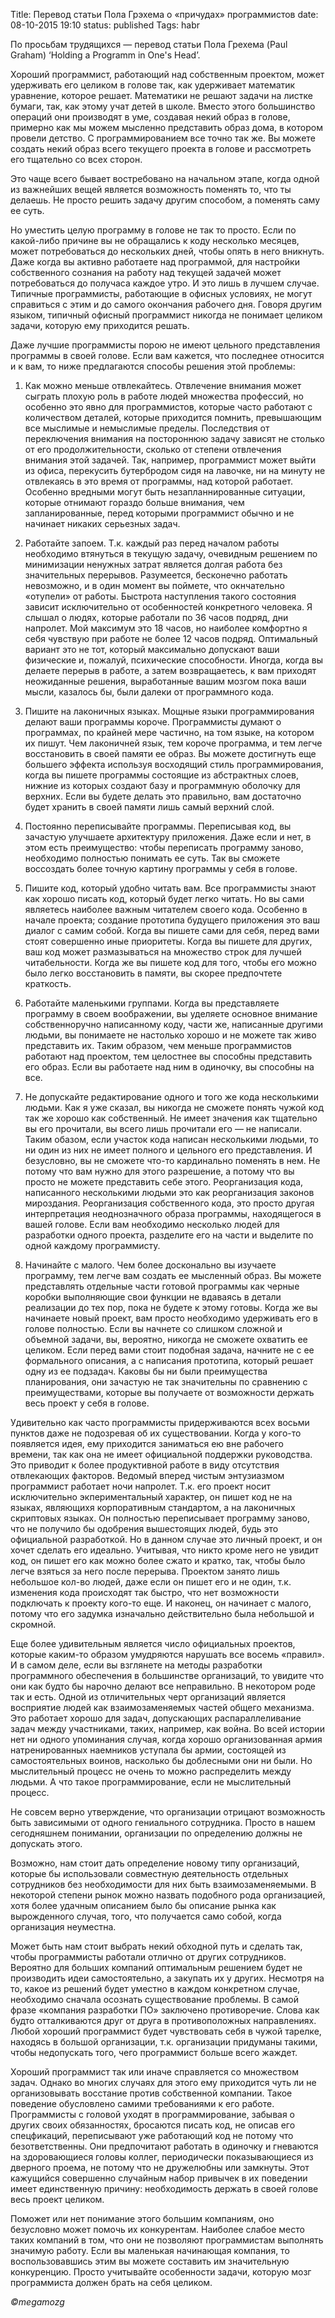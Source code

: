 Title: Перевод статьи Пола Грэхема о «причудах» программистов
date: 08-10-2015 19:10
status: published
Tags: habr

По просьбам трудящихся — перевод статьи Пола Грехема (Paul Graham) ‘Holding a Programm in One's Head’.

Хороший программист, работающий над собственным проектом, может удерживать его целиком в голове так, как удерживает математик уравнение, которое решает. Математики не решают задачи на листке бумаги, так, как этому учат детей в школе. Вместо этого большинство операций они производят в уме, создавая некий образ в голове, примерно как мы можем мысленно представить образ дома, в котором провели детство. С программированием все точно так же. Вы можете создать некий образ всего текущего проекта в голове и рассмотреть его тщательно со всех сторон.

Это чаще всего бывает востребовано на начальном этапе, когда одной из важнейших вещей является возможность поменять то, что ты делаешь. Не просто решить задачу другим способом, а поменять саму ее суть.

Но уместить целую программу в голове не так то просто. Если по какой-либо причине вы не обращались к коду несколько месяцев, может потребоваться до нескольких дней, чтобы опять в него вникнуть. Даже когда вы активно работаете над программой, для настройки собственного сознания на работу над текущей задачей может потребоваться до получаса каждое утро. И это лишь в лучшем случае. Типичные программисты, работающие в офисных условиях, не могут справиться с этим и до самого окончания рабочего дня. Говоря другим языком, типичный офисный программист никогда не понимает целиком задачи, которую ему приходится решать.

Даже лучшие программисты порою не имеют цельного представления программы в своей голове. Если вам кажется, что последнее относится и к вам, то ниже предлагаются способы решения этой проблемы:

1. Как можно меньше отвлекайтесь. Отвлечение внимания может сыграть плохую роль в работе людей множества профессий, но особенно это явно для программистов, которые часто работают с количеством деталей, которые приходится помнить, превышающим все мыслимые и немыслимые пределы.
Последствия от переключения внимания на постороннюю задачу зависят не столько от его продолжительности, сколько от степени отвлечения внимания этой задачей. Так, например, программист может выйти из офиса, перекусить бутербродом сидя на лавочке, ни на минуту не отвлекаясь в это время от программы, над которой работает.
Особенно вредными могут быть незапланнированные ситуации, которые отнимают гораздо больше внимания, чем запланированные, перед которыми программист обычно и не начинает никаких серьезных задач.

2. Работайте запоем. Т.к. каждый раз перед началом работы необходимо втянуться в текущую задачу, очевидным решением по минимизации ненужных затрат является долгая работа без значительных перерывов. Разумеется, бесконечно работать невозможно, и в один момент вы поймете, что окнчательно «отупели» от работы. Быстрота наступления такого состояния зависит исключительно от особенностей конкретного человека. Я слышал о людях, которые работали по 36 часов подряд, дни напролет. Мой максимум это 18 часов, но наиболее комфортно я себя чувствую при работе не более 12 часов подряд.
Оптимальный вариант это не тот, который максимально допускают ваши физические и, пожалуй, психические способности. Иногда, когда вы делаете перерыв в работе, а затем возвращаетесь, к вам приходят неожиданные решения, выработанные вашим мозгом пока ваши мысли, казалось бы, были далеки от программного кода.

3. Пишите на лаконичных языках. Мощные языки программирования делают ваши программы короче. Программисты думают о программах, по крайней мере частично, на том языке, на котором их пишут. Чем лаконичней язык, тем короче программа, и тем легче восстановить в своей памяти ее образ.
Вы можете достигнуть еще большего эффекта используя восходящий стиль программирования, когда вы пишете программы состоящие из абстрактных слоев, нижние из которых создают базу и программную оболочку для верхних. Если вы будете делать это правильно, вам достаточно будет хранить в своей памяти лишь самый верхний слой.

4. Постоянно переписывайте программы. Переписывая код, вы зачастую улучшаете архитектуру приложения. Даже если и нет, в этом есть преимущество: чтобы переписать программу заново, необходимо полностью понимать ее суть. Так вы сможете воссоздать более точную картину программы у себя в голове.

5. Пишите код, который удобно читать вам. Все программисты знают как хорошо писать код, который будет легко читать. Но вы сами являетесь наиболее важным читателем своего кода. Особенно в начале проекта; создание прототипа будущего приложения это ваш диалог с самим собой. Когда вы пишете сами для себя, перед вами стоят совершенно иные приоритеты. Когда вы пишете для других, ваш код может размазываться на множество строк для лучшей читабельности. Когда же вы пишете код для того, чтобы его можно было легко восстановить в памяти, вы скорее предпочтете краткость.

6. Работайте маленькими группами. Когда вы представляете программу в своем воображении, вы уделяете основное внимание собственноручно написанному коду, части же, написанные другими людьми, вы понимаете не настолько хорошо и не можете так живо представить их. Таким образом, чем меньше программистов работают над проектом, тем целостнее вы способны представить его образ. Если вы работаете над ним в одиночку, вы способны на все.

7. Не допускайте редактирование одного и того же кода несколькими людьми. Как я уже сказал, вы никогда не сможете понять чужой код так же хорошо как собственный. Не имеет значения как тщательно вы его прочитали, вы всего лишь прочитали его — не написали. Таким обазом, если участок кода написан несколькими людьми, то ни один из них не имеет полного и цельного его представления.
И безусловно, вы не сможете что-то кардинально поменять в нем. Не потому что вам нужно для этого разрешение, а потому что вы просто не можете представить себе этого. Реорганизация кода, написанного несколькими людьми это как реорганизация законов мироздания. Реорганизация собственного кода, это просто другая интерпретация неоднозначного образа программы, находящегося в вашей голове.
Если вам необходимо несколько людей для разработки одного проекта, разделите его на части и выделите по одной каждому программисту.

8. Начинайте с малого. Чем более досконально вы изучаете программу, тем легче вам создать ее мысленный образ. Вы можете представлять отдельные части готовой программы как черные коробки выполняющие свои функции не вдаваясь в детали реализации до тех пор, пока не будете к этому готовы. Когда же вы начинаете новый проект, вам просто необходимо удерживать его в голове полностью. Если вы начнете со слишком сложной и объемной задачи, вы, вероятно, никогда не сможете охватить ее целиком. Если перед вами стоит подобная задача, начните не с ее формального описания, а с написания прототипа, который решает одну из ее подзадач. Каковы бы ни были преимущества планирования, они зачастую не так значительны по сравнению с преимуществами, которые вы получаете от возможности держать весь проект у себя в голове.

Удивительно как часто программисты придерживаются всех восьми пунктов даже не подозревая об их существовании. Когда у кого-то появляется идея, ему приходится заниматься ею вне рабочего времени, так как она не имеет официальной поддержки руководства. Это приводит к более продуктивной работе в виду отсутствия отвлекающих факторов. Ведомый вперед чистым энтузиазмом программист работает ночи напролет. Т.к. его проект носит исключительно экпериментальный характер, он пишет код не на языках, являющихя корпоративным стандартом, а на лаконичных скриптовых языках. Он полностью переписывает программу заново, что не получило бы одобрения вышестоящих людей, будь это официальной разработкой. Но в данном случае это личный проект, и он хочет сделать его идеально. Учитывая, что никто кроме него не увидит код, он пишет его как можно более сжато и кратко, так, чтобы было легче взяться за него после перерыва. Проектом занято лишь небольшое кол-во людей, даже если он пишет его и не один, т.к. изменения кода происходят так быстро, что нет возможности подключать к проекту кого-то еще.
И наконец, он начинает с малого, потому что его задумка изначально действительно была небольшой и скромной.

Еще более удивительным является число официальных проектов, которые каким-то образом умудряются нарушать все восемь «правил». И в самом деле, если вы взглянете на методы разработки программного обеспечения в большинстве организаций, то увидите что они как будто бы нарочно делают все неправильно. В некотором роде так и есть. Одной из отличительных черт организаций является восприятие людей как взаимозаменяемых частей общего механизма. Это работает хорошо для задач, допускающих распараллеливание задач между участниками, таких, например, как война. Во всей истории нет ни одного упоминания случая, когда хорошо организованная армия натренированных наемников уступала бы армии, состоящей из самостоятельных воинов, насколько бы доблесными они ни были. Но мыслительный процесс не очень то можно распределить между людьми. А что такое программирование, если не мыслительный процесс.

Не совсем верно утверждение, что организации отрицают возможность быть зависимыми от одного гениального сотрудника. Просто в нашем сегодняшнем понимании, организации по определению должны не допускать этого.

Возможно, нам стоит дать определение новому типу организаций, которые бы использовали совместную деятельность отдельных сотрудников без необходимости для них быть взаимозаменяемыми. В некоторой степени рынок можно назвать подобного рода организацией, хотя более удачным описанием было бы описание рынка как вырожденного случая, того, что получается само собой, когда организация неуместна.

Может быть нам стоит выбрать некий обходной путь и сделать так, чтобы программисты работали отлично от других сотрудников. Вероятно для больших компаний оптимальным решением будет не производить идеи самостоятельно, а закупать их у других. Несмотря на то, какое из решений будет уместно в каждом конкретном случае, необходимо сначала осознать существование проблемы. В самой фразе «компания разработки ПО» заключено противоречие. Слова как будто отталкиваются друг от друга в противоположных направлениях. Любой хороший программист будет чувствовать себя в чужой тарелке, находясь в большой организации, т.к. организации придуманы такими, чтобы недопускать того, чего программист больше всего жаждет.

Хороший программист так или иначе справляется со множеством задач. Однако во многих случаях для этого ему приходится чуть ли не организовывать восстание против собственной компании. Такое поведение обусловлено самими требованиями к его работе. Программисты с головой уходят в программирование, забывая о других своих обязанностях, бросаются писать код, не описав его спецфикаций, переписывают уже работающий код не потому что безответственны. Они предпочитают работать в одиночку и гневаются на здоровающиеся головы коллег, периодически показывающиеся из дверного проема, не потому что не дружелюбны или замкнуты. Этот кажущийся совершенно случайным набор привычек в их поведении имеет единственную причину: необходимость держать в своей голове весь проект целиком.

Поможет или нет понимание этого большим компаниям, оно безусловно может помочь их конкурентам. Наиболее слабое место таких компаний в том, что они не позволяют программистам выполнять значимую работу. Если вы маленькая начинающая компания, то воспользовавшись этим вы можете составить им значительную конкуренцию. Просто учитывайте особенности задачи, которую мозг программиста должен брать на себя целиком.

*©megamozg*